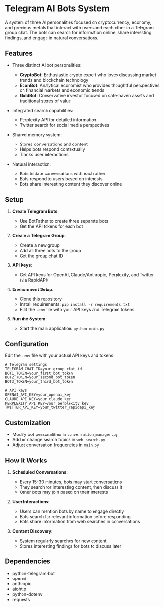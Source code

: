# Telegram AI Bots System

A system of three AI personalities focused on cryptocurrency, economy, and precious metals that interact with users and each other in a Telegram group chat. The bots can search for information online, share interesting findings, and engage in natural conversations.

## Features

- Three distinct AI bot personalities:
  - **CryptoBot**: Enthusiastic crypto expert who loves discussing market trends and blockchain technology
  - **EconBot**: Analytical economist who provides thoughtful perspectives on financial markets and economic trends
  - **GoldBot**: Conservative investor focused on safe-haven assets and traditional stores of value

- Integrated search capabilities:
  - Perplexity API for detailed information
  - Twitter search for social media perspectives

- Shared memory system:
  - Stores conversations and content
  - Helps bots respond contextually
  - Tracks user interactions

- Natural interaction:
  - Bots initiate conversations with each other
  - Bots respond to users based on interests
  - Bots share interesting content they discover online

## Setup

1. **Create Telegram Bots**:
   - Use BotFather to create three separate bots
   - Get the API tokens for each bot

2. **Create a Telegram Group**:
   - Create a new group
   - Add all three bots to the group
   - Get the group chat ID

3. **API Keys**:
   - Get API keys for OpenAI, Claude/Anthropic, Perplexity, and Twitter (via RapidAPI)

4. **Environment Setup**:
   - Clone this repository
   - Install requirements: `pip install -r requirements.txt`
   - Edit the `.env` file with your API keys and Telegram tokens

5. **Run the System**:
   - Start the main application: `python main.py`

## Configuration

Edit the `.env` file with your actual API keys and tokens:

```
# Telegram settings
TELEGRAM_CHAT_ID=your_group_chat_id
BOT1_TOKEN=your_first_bot_token
BOT2_TOKEN=your_second_bot_token
BOT3_TOKEN=your_third_bot_token

# API keys
OPENAI_API_KEY=your_openai_key
CLAUDE_API_KEY=your_claude_key
PERPLEXITY_API_KEY=your_perplexity_key
TWITTER_API_KEY=your_twitter_rapidapi_key
```

## Customization

- Modify bot personalities in `conversation_manager.py`
- Add or change search topics in `web_search.py`
- Adjust conversation frequencies in `main.py`

## How It Works

1. **Scheduled Conversations**:
   - Every 15-30 minutes, bots may start conversations
   - They search for interesting content, then discuss it
   - Other bots may join based on their interests

2. **User Interactions**:
   - Users can mention bots by name to engage directly
   - Bots search for relevant information before responding
   - Bots share information from web searches in conversations

3. **Content Discovery**:
   - System regularly searches for new content
   - Stores interesting findings for bots to discuss later

## Dependencies

- python-telegram-bot
- openai
- anthropic
- aiohttp
- python-dotenv
- requests 